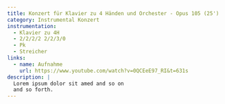 ```yaml
---
title: Konzert für Klavier zu 4 Händen und Orchester - Opus 105 (25')
category: Instrumental Konzert
instrumentation:
  - Klavier zu 4H
  - 2/2/2/2 2/2/3/0
  - Pk
  - Streicher
links:
  - name: Aufnahme
    url: https://www.youtube.com/watch?v=0QCEeE97_RI&t=631s
description: |
  Lorem ipsum dolor sit amed and so on
  and so forth.
---
```

